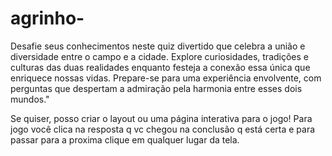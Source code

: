 # agrinho-
Desafie seus conhecimentos neste quiz divertido que celebra a união e diversidade entre o campo e a cidade. Explore curiosidades, tradições e culturas das duas realidades enquanto festeja a conexão essa única que enriquece nossas vidas. Prepare-se para uma experiência envolvente, com perguntas que despertam a admiração pela harmonia entre esses dois mundos."

Se quiser, posso criar o layout ou uma página interativa para o jogo!
Para jogo você clica na resposta q vc chegou na conclusão q está certa e para passar para a proxima clique em qualquer lugar da tela.

